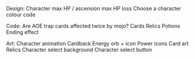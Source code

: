 Design:
    Character max HP / ascension max HP loss
    Choose a character colour code

Code:
    Are AOE trap cards affected twice by mojo?
    Cards
    Relics
    Potions
    Ending effect

Art:
    Character animation
    Cardback
    Energy orb + icon
    Power icons
    Card art
    Relics
    Character select background
    Character select button